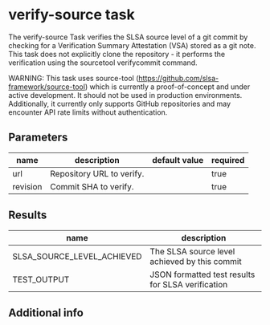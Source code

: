 # verify-source task

The verify-source Task verifies the SLSA source level of a git commit
by checking for a Verification Summary Attestation (VSA) stored as a
git note. This task does not explicitly clone the repository - it performs
the verification using the sourcetool verifycommit command.

WARNING: This task uses source-tool (https://github.com/slsa-framework/source-tool)
which is currently a proof-of-concept and under active development. It should
not be used in production environments. Additionally, it currently only supports
GitHub repositories and may encounter API rate limits without authentication.


## Parameters
|name|description|default value|required|
|---|---|---|---|
|url|Repository URL to verify.||true|
|revision|Commit SHA to verify.||true|

## Results
|name|description|
|---|---|
|SLSA_SOURCE_LEVEL_ACHIEVED|The SLSA source level achieved by this commit|
|TEST_OUTPUT|JSON formatted test results for SLSA verification|


## Additional info
